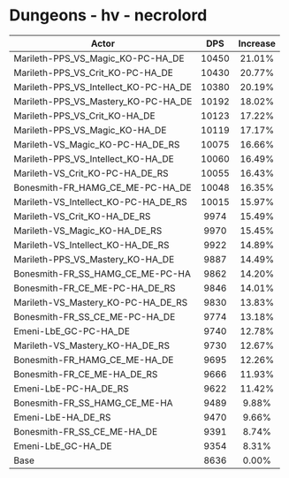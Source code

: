 # Dungeons - hv - necrolord
| Actor | DPS | Increase |
|---|:---:|:---:|
|Marileth-PPS_VS_Magic_KO-PC-HA_DE|10450|21.01%|
|Marileth-PPS_VS_Crit_KO-PC-HA_DE|10430|20.77%|
|Marileth-PPS_VS_Intellect_KO-PC-HA_DE|10380|20.19%|
|Marileth-PPS_VS_Mastery_KO-PC-HA_DE|10192|18.02%|
|Marileth-PPS_VS_Crit_KO-HA_DE|10123|17.22%|
|Marileth-PPS_VS_Magic_KO-HA_DE|10119|17.17%|
|Marileth-VS_Magic_KO-PC-HA_DE_RS|10075|16.66%|
|Marileth-PPS_VS_Intellect_KO-HA_DE|10060|16.49%|
|Marileth-VS_Crit_KO-PC-HA_DE_RS|10055|16.43%|
|Bonesmith-FR_HAMG_CE_ME-PC-HA_DE|10048|16.35%|
|Marileth-VS_Intellect_KO-PC-HA_DE_RS|10015|15.97%|
|Marileth-VS_Crit_KO-HA_DE_RS|9974|15.49%|
|Marileth-VS_Magic_KO-HA_DE_RS|9970|15.45%|
|Marileth-VS_Intellect_KO-HA_DE_RS|9922|14.89%|
|Marileth-PPS_VS_Mastery_KO-HA_DE|9887|14.49%|
|Bonesmith-FR_SS_HAMG_CE_ME-PC-HA|9862|14.20%|
|Bonesmith-FR_CE_ME-PC-HA_DE_RS|9846|14.01%|
|Marileth-VS_Mastery_KO-PC-HA_DE_RS|9830|13.83%|
|Bonesmith-FR_SS_CE_ME-PC-HA_DE|9774|13.18%|
|Emeni-LbE_GC-PC-HA_DE|9740|12.78%|
|Marileth-VS_Mastery_KO-HA_DE_RS|9730|12.67%|
|Bonesmith-FR_HAMG_CE_ME-HA_DE|9695|12.26%|
|Bonesmith-FR_CE_ME-HA_DE_RS|9666|11.93%|
|Emeni-LbE-PC-HA_DE_RS|9622|11.42%|
|Bonesmith-FR_SS_HAMG_CE_ME-HA|9489|9.88%|
|Emeni-LbE-HA_DE_RS|9470|9.66%|
|Bonesmith-FR_SS_CE_ME-HA_DE|9391|8.74%|
|Emeni-LbE_GC-HA_DE|9354|8.31%|
|Base|8636|0.00%|
